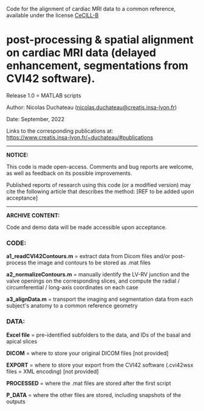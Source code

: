 Code for the alignment of cardiac MRI data to a common reference, available under the license [CeCILL-B](http://www.cecill.info/licences/Licence_CeCILL-B_V1-en.html)

# post-processing & spatial alignment on cardiac MRI data (delayed enhancement, segmentations from CVI42 software).

Release 1.0 = MATLAB scripts

Author: Nicolas Duchateau (nicolas.duchateau@creatis.insa-lyon.fr)

Date: September, 2022

Links to the corresponding publications at: <br/> https://www.creatis.insa-lyon.fr/~duchateau/#publications

------------------------------------------------------------------------------------------------------------------------
**NOTICE:**

This code is made open-access. Comments and bug reports are welcome, as well as feedback on its possible improvements.

Published reports of research using this code (or a modified version) may cite the following article that describes the method: [REF to be added upon acceptance]

------------------------------------------------------------------------------------------------------------------------
**ARCHIVE CONTENT:**

Code and demo data will be made accessible upon acceptance.

### CODE:

**a1_readCVI42Contours.m** = extract data from Dicom files and/or post-process the image and contours to be stored as .mat files

**a2_normalizeContours.m** = manually identify the LV-RV junction and the valve openings on the corresponding slices, and compute the radial / circumferential / long-axis coordinates on each case

**a3_alignData.m** = transport the imaging and segmentation data from each subject's anatomy to a common reference geometry

### DATA:

**Excel file** = pre-identified subfolders to the data, and IDs of the basal and apical slices

**DICOM** = where to store your original DICOM files [not provided]

**EXPORT** = where to store your export from the CVI42 software (.cvi42wsx files = XML encoding) [not provided]

**PROCESSED** = where the .mat files are stored after the first script

**P_DATA** = where the other files are stored, including snapshots of the outputs

